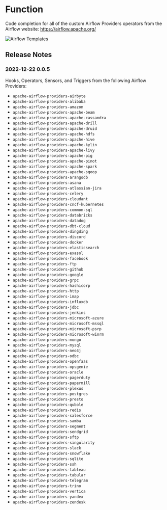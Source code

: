 
# Function
Code completion for all of the custom Airflow Providers operators from the Airflow website: https://airflow.apache.org/

<p><img src="https://raw.githubusercontent.com/astro-stream/airflow-templates/main/assets/airflow-templates.gif" alt="Airflow Templates"/></p>

## Release Notes

### 2022-12-22 0.0.5

Hooks, Operators, Sensors, and Triggers from the following Airflow Providers:

- `apache-airflow-providers-airbyte`
- `apache-airflow-providers-alibaba`
- `apache-airflow-providers-amazon`
- `apache-airflow-providers-apache-beam`
- `apache-airflow-providers-apache-cassandra`
- `apache-airflow-providers-apache-drill`
- `apache-airflow-providers-apache-druid`
- `apache-airflow-providers-apache-hdfs`
- `apache-airflow-providers-apache-hive`
- `apache-airflow-providers-apache-kylin`
- `apache-airflow-providers-apache-livy`
- `apache-airflow-providers-apache-pig`
- `apache-airflow-providers-apache-pinot`
- `apache-airflow-providers-apache-spark`
- `apache-airflow-providers-apache-sqoop`
- `apache-airflow-providers-arangodb`
- `apache-airflow-providers-asana`
- `apache-airflow-providers-atlassian-jira`
- `apache-airflow-providers-celery`
- `apache-airflow-providers-cloudant`
- `apache-airflow-providers-cncf-kubernetes`
- `apache-airflow-providers-common-sql`
- `apache-airflow-providers-databricks`
- `apache-airflow-providers-datadog`
- `apache-airflow-providers-dbt-cloud`
- `apache-airflow-providers-dingding`
- `apache-airflow-providers-discord`
- `apache-airflow-providers-docker`
- `apache-airflow-providers-elasticsearch`
- `apache-airflow-providers-exasol`
- `apache-airflow-providers-facebook`
- `apache-airflow-providers-ftp`
- `apache-airflow-providers-github`
- `apache-airflow-providers-google`
- `apache-airflow-providers-grpc`
- `apache-airflow-providers-hashicorp`
- `apache-airflow-providers-http`
- `apache-airflow-providers-imap`
- `apache-airflow-providers-influxdb`
- `apache-airflow-providers-jdbc`
- `apache-airflow-providers-jenkins`
- `apache-airflow-providers-microsoft-azure`
- `apache-airflow-providers-microsoft-mssql`
- `apache-airflow-providers-microsoft-psrp`
- `apache-airflow-providers-microsoft-winrm`
- `apache-airflow-providers-mongo`
- `apache-airflow-providers-mysql`
- `apache-airflow-providers-neo4j`
- `apache-airflow-providers-odbc`
- `apache-airflow-providers-openfaas`
- `apache-airflow-providers-opsgenie`
- `apache-airflow-providers-oracle`
- `apache-airflow-providers-pagerduty`
- `apache-airflow-providers-papermill`
- `apache-airflow-providers-plexus`
- `apache-airflow-providers-postgres`
- `apache-airflow-providers-presto`
- `apache-airflow-providers-qubole`
- `apache-airflow-providers-redis`
- `apache-airflow-providers-salesforce`
- `apache-airflow-providers-samba`
- `apache-airflow-providers-segment`
- `apache-airflow-providers-sendgrid`
- `apache-airflow-providers-sftp`
- `apache-airflow-providers-singularity`
- `apache-airflow-providers-slack`
- `apache-airflow-providers-snowflake`
- `apache-airflow-providers-sqlite`
- `apache-airflow-providers-ssh`
- `apache-airflow-providers-tableau`
- `apache-airflow-providers-tabular`
- `apache-airflow-providers-telegram`
- `apache-airflow-providers-trino`
- `apache-airflow-providers-vertica`
- `apache-airflow-providers-yandex`
- `apache-airflow-providers-zendesk`